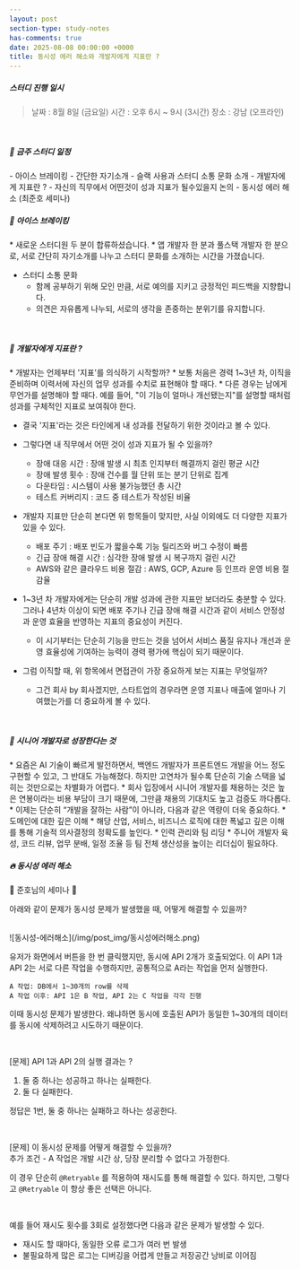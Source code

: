 ```yaml
---
layout: post
section-type: study-notes
has-comments: true
date: 2025-08-08 00:00:00 +0000
title: 동시성 에러 해소와 개발자에게 지표란 ? 
---
```



<h5> 스터디 진행 일시</h5>
<blockquote>날짜 : 8월 8일 (금요일)    
시간 : 오후 6시 ~ 9시 (3시간)   
장소 : 강남 (오프라인)
</blockquote>

<br>

<h5> 🔧 금주 스터디 일정 </h5>
- 아이스 브레이킹
    - 간단한 자기소개
- 슬랙 사용과 스터디 소통 문화 소개
- 개발자에게 지표란 ?
    - 자신의 직무에서 어떤것이 성과 지표가 될수있을지 논의
- 동시성 에러 해소 (최준호 세미나)

<br>  

<h5>🌱 아이스 브레이킹</h5>   
* 새로운 스터디원 두 분이 합류하셨습니다.
    * 앱 개발자 한 분과 풀스택 개발자 한 분으로, 서로 간단히 자기소개를 나누고 스터디 문화를 소개하는 시간을 가졌습니다.

* 스터디 소통 문화
    * 함께 공부하기 위해 모인 만큼, 서로 예의를 지키고 긍정적인 피드백을 지향합니다.
    * 의견은 자유롭게 나누되, 서로의 생각을 존중하는 분위기를 유지합니다.


<br>  

<h5>🌻 개발자에게 지표란 ?</h5>   
* 개발자는 언제부터 '지표'를 의식하기 시작할까?
    * 보통 처음은 경력 1~3년 차, 이직을 준비하며 이력서에 자신의 업무 성과를 수치로 표현해야 할 때다.
    * 다른 경우는 남에게 무언가를 설명해야 할 때다. 예를 들어, "이 기능이 얼마나 개선됐는지"를 설명할 때처럼 성과를 구체적인 지표로 보여줘야 한다.

* 결국 '지표'라는 것은 타인에게 내 성과를 전달하기 위한 것이라고 볼 수 있다. 
* 그렇다면 내 직무에서 어떤 것이 성과 지표가 될 수 있을까?
    * 장애 대응 시간 : 장애 발생 시 최초 인지부터 해결까지 걸린 평균 시간
    * 장애 발생 횟수 : 장애 건수를 월 단위 또는 분기 단위로 집계
    * 다운타임 : 시스템이 사용 불가능했던 총 시간
    * 테스트 커버리지 : 코드 중 테스트가 작성된 비율

* 개발자 지표만 단순히 본다면 위 항목들이 맞지만, 사실 이외에도 더 다양한 지표가 있을 수 있다.
    * 배포 주기 : 배포 빈도가 짧을수록 기능 릴리즈와 버그 수정이 빠름
    * 긴급 장애 해결 시간 : 심각한 장애 발생 시 복구까지 걸린 시간
    * AWS와 같은 클라우드 비용 절감 : AWS, GCP, Azure 등 인프라 운영 비용 절감율 

* 1~3년 차 개발자에게는 단순히 개발 성과에 관한 지표만 보더라도 충분할 수 있다. 그러나 4년차 이상이 되면 배포 주기나 긴급 장애 해결 시간과 같이 서비스 안정성과 운영 효율을 반영하는 지표의 중요성이 커진다. 
    * 이 시기부터는 단순히 기능을 만드는 것을 넘어서 서비스 품질 유지나 개선과 운영 효율성에 기여하는 능력이 경력 평가에 핵심이 되기 때문이다. 

* 그럼 이직할 때, 위 항목에서 면접관이 가장 중요하게 보는 지표는 무엇일까?
    * 그건 회사 by 회사겠지만, 스타트업의 경우라면 운영 지표나 매출에 얼마나 기여했는가를 더 중요하게 볼 수 있다.

<br>

<h5> 🌈 시니어 개발자로 성장한다는 것 </h5> 
* 요즘은 AI 기술이 빠르게 발전하면서, 백엔드 개발자가 프론트엔드 개발을 어느 정도 구현할 수 있고, 그 반대도 가능해졌다. 하지만 고연차가 될수록 단순히 기술 스택을 넓히는 것만으로는 차별화가 어렵다.
*  회사 입장에서 시니어 개발자를 채용하는 것은 높은 연봉이라는 비용 부담이 크기 때문에, 그만큼 채용의 기대치도 높고 검증도 까다롭다.
* 이제는 단순히 “개발을 잘하는 사람”이 아니라, 다음과 같은 역량이 더욱 중요하다.
    * 도메인에 대한 깊은 이해
        * 해당 산업, 서비스, 비즈니스 로직에 대한 폭넓고 깊은 이해를 통해 기술적 의사결정의 정확도를 높인다.
    * 인력 관리와 팀 리딩
        * 주니어 개발자 육성, 코드 리뷰, 업무 분배, 일정 조율 등 팀 전체 생산성을 높이는 리더십이 필요하다. 

<br>

<h5> 🔥 동시성 에러 해소 </h5>
🙌 준호님의 세미나 🙌

아래와 같이 문제가 동시성 문제가 발생했을 때, 어떻게 해결할 수 있을까?

<br>
![동시성-에러해소](/img/post_img/동시성에러해소.png)
<br>

유저가 화면에서 버튼을 한 번 클릭했지만, 동시에 API 2개가 호출되었다.
이 API 1과 API 2는 서로 다른 작업을 수행하지만, 공통적으로 A라는 작업을 먼저 실행한다.

```
A 작업: DB에서 1~30개의 row를 삭제  
A 작업 이후: API 1은 B 작업, API 2는 C 작업을 각각 진행
```   

이때 동시성 문제가 발생한다. 왜냐하면 동시에 호출된 API가 동일한 1~30개의 데이터를 동시에 삭제하려고 시도하기 때문이다.   

<br>

[문제] API 1과 API 2의 실행 결과는 ?  

1. 둘 중 하나는 성공하고 하나는 실패한다.  
2. 둘 다 실패한다.   

정답은 1번, 둘 중 하나는 실패하고 하나는 성공한다. 

<br>  

[문제] 이 동시성 문제를 어떻게 해결할 수 있을까?   
추가 조건 - A 작업은 개발 시간 상, 당장 분리할 수 없다고 가정한다. 

이 경우 단순히 `@Retryable` 를 적용하여 재시도를 통해 해결할 수 있다. 하지만, 그렇다고 `@Retryable` 이 항상 좋은 선택은 아니다. 

<br>  

예를 들어 재시도 횟수를 3회로 설정했다면 다음과 같은 문제가 발생할 수 있다. 
* 재시도 할 때마다, 동일한 오류 로그가 여러 번 발생
* 불필요하게 많은 로그는 디버깅을 어렵게 만들고 저장공간 낭비로 이어짐 

<br>
